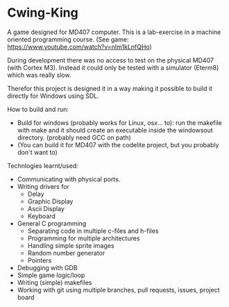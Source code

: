 # Cwing-King
A game designed for MD407 computer. This is a lab-exercise in a machine oriented programming course.
(See game: https://www.youtube.com/watch?v=nIm1kLnfQHo)

During development there was no access to test on the physical MD407 (with Cortex M3). Instead it could only be tested with a simulator (Eterm8) which was really slow.

Therefor this project is designed it in a way making it possible to build it directly for Windows using SDL.

How to build and run:
* Build for windows (probably works for Linux, osx... to): run the makefile with make and it should create an executable inside the windowsout directory. (probably need GCC on path)
* (You can build it for MD407 with the codelite project, but you probably don't want to)

Technlogies learnt/used:
* Communicating with physical ports.
* Writing drivers for 
    * Delay
    * Graphic Display
    * Ascii Display
    * Keyboard
* General C programming
    * Separating code in multiple c-files and h-files
    * Programming for multiple architectures
    * Handling simple sprite images
    * Random number generator
    * Pointers
* Debugging with GDB
* Simple game logic/loop
* Writing (simple) makefiles
* Working with git using multiple branches, pull requests, issues, project board